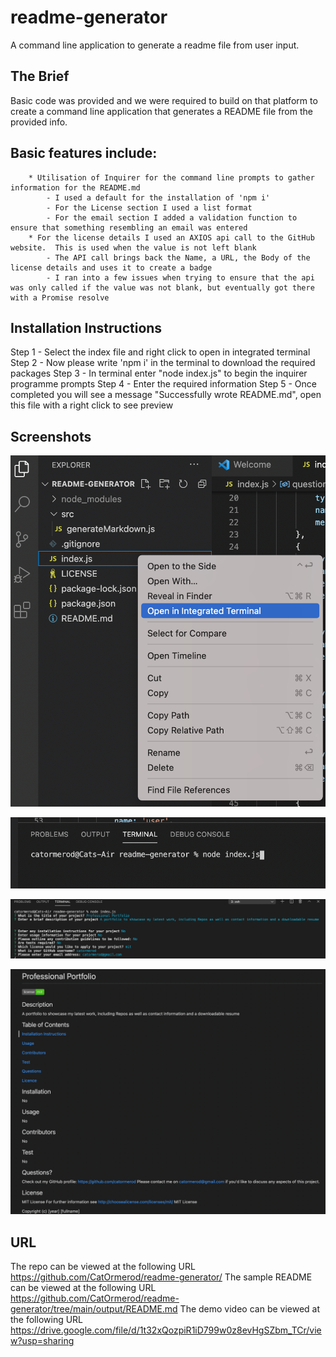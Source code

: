 # readme-generator
A command line application to generate a readme file from user input.  

## The Brief

Basic code was provided and we were required to build on that platform to create a command line application that generates a README file from the provided info.  

## Basic features include:

```
    * Utilisation of Inquirer for the command line prompts to gather information for the README.md
        - I used a default for the installation of 'npm i'
        - For the License section I used a list format
        - For the email section I added a validation function to ensure that something resembling an email was entered
    * For the license details I used an AXIOS api call to the GitHub website.  This is used when the value is not left blank
        - The API call brings back the Name, a URL, the Body of the license details and uses it to create a badge
        - I ran into a few issues when trying to ensure that the api was only called if the value was not blank, but eventually got there with a Promise resolve

```

## Installation Instructions

Step 1 - Select the index file and right click to open in integrated terminal
Step 2 - Now please write 'npm i' in the terminal to download the required packages
Step 3 - In terminal enter "node index.js" to begin the inquirer programme prompts
Step 4 - Enter the required information
Step 5 - Once completed you will see a message "Successfully wrote README.md", open this file with a right click to see preview


## Screenshots

![image showing the location of integrated terminal](./assets/images/screenshot-1.png)

![image showing what to write in the terminal](./assets/images/screenshot-2.png)

![image showing the command prompts that will be required](./assets/images/screenshot-3.png)

![image showing a sample README](./assets/images/screenshot-4.png)

## URL

The repo can be viewed at the following URL <https://github.com/CatOrmerod/readme-generator/>
The sample README can be viewed at the following URL <https://github.com/CatOrmerod/readme-generator/tree/main/output/README.md>
The demo video can be viewed at the following URL <https://drive.google.com/file/d/1t32xQozpiR1iD799w0z8evHgSZbm_TCr/view?usp=sharing>
